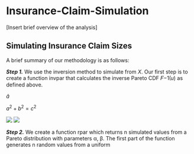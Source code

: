 # Insurance-Claim-Simulation

[Insert brief overview of the analysis]


## Simulating Insurance Claim Sizes

A brief summary of our methodology is as follows:

***Step 1.*** We use the inversion method to simulate from $`X`$. Our first step is to create a function
invpar that calculates the inverse Pareto CDF 𝐹−1(𝑢) as defined above.

$\hat{a}$

$`a^2+b^2=c^2`$

<img src="https://render.githubusercontent.com/render/math?math=e^{i \pi} = -1">

<img src="https://render.githubusercontent.com/render/math?math=X">



***Step 2.*** We create a function rpar which returns n simulated values from a Pareto distribution
with parameters α, β. The first part of the function generates n random values from a uniform


## 

